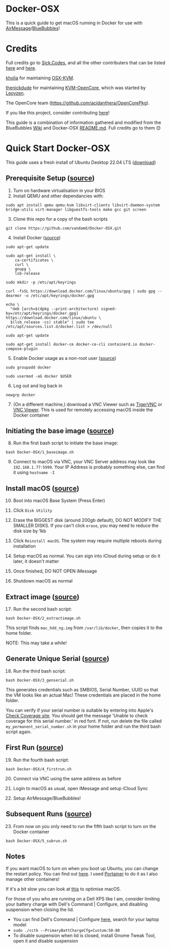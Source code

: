 # Docker-OSX

This is a quick guide to get macOS running in Docker for use with [AirMessage](https://airmessage.org/)/[BlueBubbles](https://bluebubbles.app/)!

# Credits

Full credits go to [Sick.Codes](https://sick.codes/), and all the other contributers that can be listed [here](https://github.com/sickcodes/Docker-OSX/blob/master/CREDITS.md) and [here](https://github.com/sickcodes/Docker-OSX/graphs/contributors). 

[kholia](https://twitter.com/kholia) for maintaining [OSX-KVM](https://github.com/kholia/OSX-KVM).

[thenickdude](https://github.com/thenickdude) for maintaining [KVM-OpenCore](https://github.com/thenickdude/KVM-Opencore), which was started by [Leoyzen](https://github.com/Leoyzen/).

The OpenCore team (https://github.com/acidanthera/OpenCorePkg).

If you like this project, consider contributing [here](https://github.com/sickcodes/Docker-OSX)!

This guide is a combination of information gathered and modified from the BlueBubbles [Wiki](https://docs.bluebubbles.app/server/advanced/macos-virtualization/running-macos-via-docker#extract-image) and Docker-OSX [README.md](https://github.com/sickcodes/Docker-OSX#readme). Full credits go to them 😊


# Quick Start Docker-OSX

This guide uses a fresh install of Ubuntu Desktop 22.04 LTS ([download](https://ubuntu.com/download/desktop/thank-you?version=22.04.1&architecture=amd64))

## Prerequisite Setup ([source](https://github.com/sickcodes/Docker-OSX#initial-setup))
1. Turn on hardware virtualisation in your BIOS
2. Install QEMU and other dependancies with:

```
sudo apt install qemu qemu-kvm libvirt-clients libvirt-daemon-system bridge-utils virt-manager libguestfs-tools make gcc git screen
```

3. Clone this repo for a copy of the bash scripts

```
git clone https://github.com/vandamd/Docker-OSX.git
```

4. Install Docker ([source](https://docs.docker.com/engine/install/ubuntu/))

```
sudo apt-get update

sudo apt-get install \
    ca-certificates \
    curl \
    gnupg \
    lsb-release

sudo mkdir -p /etc/apt/keyrings

curl -fsSL https://download.docker.com/linux/ubuntu/gpg | sudo gpg --dearmor -o /etc/apt/keyrings/docker.gpg

echo \
  "deb [arch=$(dpkg --print-architecture) signed-by=/etc/apt/keyrings/docker.gpg] https://download.docker.com/linux/ubuntu \
  $(lsb_release -cs) stable" | sudo tee /etc/apt/sources.list.d/docker.list > /dev/null

sudo apt-get update

sudo apt-get install docker-ce docker-ce-cli containerd.io docker-compose-plugin
```

5. Enable Docker usage as a non-root user ([source](https://docs.docker.com/engine/install/linux-postinstall/))

```
sudo groupadd docker

sudo usermod -aG docker $USER
```

6. Log out and log back in

```
newgrp docker
```

7. (On a different machine,) download a VNC Viewer such as [TigerVNC](https://tigervnc.org/) or [VNC Viewer](https://www.realvnc.com/en/connect/download/viewer/macos/). This is used for remotely accessing macOS inside the Docker container


## Initiating the base image ([source](https://docs.bluebubbles.app/server/advanced/macos-virtualization/running-macos-via-docker#initiate-base-image))
8. Run the first bash script to initiate the base image:

```
bash Docker-OSX/1_baseimage.sh
```

9. Connect to macOS via VNC, your VNC Server address may look like `192.168.1.77:5999`. Your IP Address is probably something else, can find it using `hostname -I`


## Install macOS ([source](https://github.com/sickcodes/Docker-OSX#additional-boot-instructions-for-when-you-are-creating-your-container))
10. Boot into macOS Base System (Press Enter)

11. Click `Disk Utility`

12. Erase the BIGGEST disk (around 200gb default), DO NOT MODIFY THE SMALLER DISKS. If you can't click `erase`, you may need to reduce the disk size by 1kb

13. Click `Reinstall macOS`. The system may require multiple reboots during installation

14. Setup macOS as normal. You can sign into iCloud during setup or do it later, it doesn't matter

15. Once finished, DO NOT OPEN iMessage

16. Shutdown macOS as normal


## Extract image ([source](https://docs.bluebubbles.app/server/advanced/macos-virtualization/running-macos-via-docker#extract-image))
17. Run the second bash script:

```
bash Docker-OSX/2_extractimage.sh
```

This script finds `mac_hdd_ng.img` from `/var/lib/docker`, then copies it to the home folder.

NOTE: This may take a while!


## Generate Unique Serial ([source](https://docs.bluebubbles.app/server/advanced/macos-virtualization/running-macos-via-docker#generate-unique-serial))
18. Run the third bash script:

```
bash Docker-OSX/3_genserial.sh
```

This generates credentials such as SMBIOS, Serial Number, UUID so that the VM looks like an actual Mac! These credentials are placed in the home folder.

You can verify if your serial number is suitable by entering into Apple's [Check Coverage site](https://checkcoverage.apple.com/). You should get the message 'Unable to check coverage for this serial number.' in red font. If not, run delete the file called `my_permanent_serial_number.sh` in your home folder and run the third bash script again.


## First Run ([source](https://docs.bluebubbles.app/server/advanced/macos-virtualization/running-macos-via-docker#first-run))
19. Run the fourth bash script:

```
bash Docker-OSX/4_firstrun.sh
```

20. Connect via VNC using the same address as before

21. Login to macOS as usual, open iMessage and setup iCloud Sync

22. Setup AirMessage/BlueBubbles!


## Subsequent Runs ([source](https://docs.bluebubbles.app/server/advanced/macos-virtualization/running-macos-via-docker#subsequent-run))
23. From now on you only need to run the fifth bash script to turn on the Docker container

```
bash Docker-OSX/5_subrun.sh
```

## Notes

If you want macOS to turn on when you boot up Ubuntu, you can change the restart policy. You can find out [here](https://docs.docker.com/config/containers/start-containers-automatically/). I used [Portainer](https://www.portainer.io/) to do it as I also manage other containers!

If it's a bit slow you can look at [this](https://github.com/sickcodes/osx-optimizer) to optimise macOS.

For those of you who are running on a Dell XPS like I am, consider limiting your battery charge with Dell's Command | Configure, and disabling suspension when closing the lid. 
- You can find Dell's Command | Configure [here](https://www.dell.com/support/home/en-uk/?lwp=rt), search for your laptop model
- `sudo ./cctk --PrimaryBattChargeCfg=Custom:50-80`
- To disable suspension when lid is closed, install Gnome Tweak Tool, open it and disable suspension 
